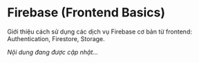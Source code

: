 # Firebase (Frontend Basics)

Giới thiệu cách sử dụng các dịch vụ Firebase cơ bản từ frontend: Authentication, Firestore, Storage.

*Nội dung đang được cập nhật...*

